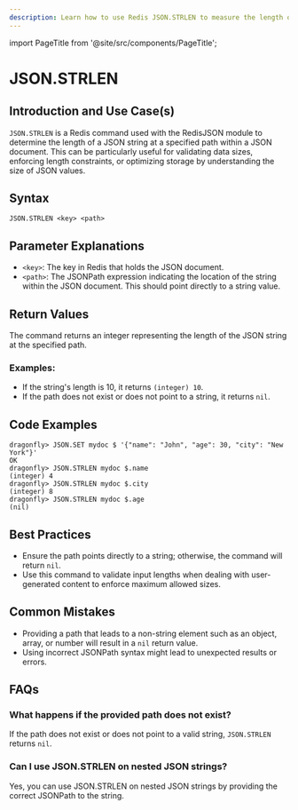 ```yaml
---
description: Learn how to use Redis JSON.STRLEN to measure the length of a string in a JSON document.
---
```


import PageTitle from '@site/src/components/PageTitle';

# JSON.STRLEN

<PageTitle title="Redis JSON.STRLEN Explained (Better Than Official Docs)" />

## Introduction and Use Case(s)

`JSON.STRLEN` is a Redis command used with the RedisJSON module to determine the length of a JSON string at a specified path within a JSON document. This can be particularly useful for validating data sizes, enforcing length constraints, or optimizing storage by understanding the size of JSON values.

## Syntax

```plaintext
JSON.STRLEN <key> <path>
```

## Parameter Explanations

- `<key>`: The key in Redis that holds the JSON document.
- `<path>`: The JSONPath expression indicating the location of the string within the JSON document. This should point directly to a string value.

## Return Values

The command returns an integer representing the length of the JSON string at the specified path.

### Examples:

- If the string's length is 10, it returns `(integer) 10`.
- If the path does not exist or does not point to a string, it returns `nil`.

## Code Examples

```cli
dragonfly> JSON.SET mydoc $ '{"name": "John", "age": 30, "city": "New York"}'
OK
dragonfly> JSON.STRLEN mydoc $.name
(integer) 4
dragonfly> JSON.STRLEN mydoc $.city
(integer) 8
dragonfly> JSON.STRLEN mydoc $.age
(nil)
```

## Best Practices

- Ensure the path points directly to a string; otherwise, the command will return `nil`.
- Use this command to validate input lengths when dealing with user-generated content to enforce maximum allowed sizes.

## Common Mistakes

- Providing a path that leads to a non-string element such as an object, array, or number will result in a `nil` return value.
- Using incorrect JSONPath syntax might lead to unexpected results or errors.

## FAQs

### What happens if the provided path does not exist?

If the path does not exist or does not point to a valid string, `JSON.STRLEN` returns `nil`.

### Can I use JSON.STRLEN on nested JSON strings?

Yes, you can use JSON.STRLEN on nested JSON strings by providing the correct JSONPath to the string.
